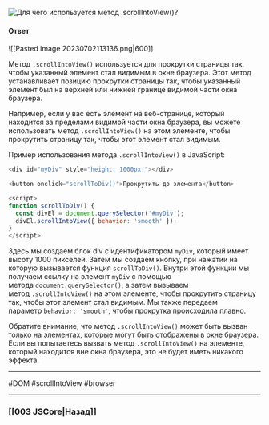 ![Для чего используется метод `.scrollIntoView()`?](https://youtu.be/lZNWrW39ELM?t=682)

#### Ответ

![[Pasted image 20230702113136.png|600]]

Метод `.scrollIntoView()` используется для прокрутки страницы так, чтобы указанный элемент стал видимым в окне браузера. Этот метод устанавливает позицию прокрутки страницы так, чтобы указанный элемент был на верхней или нижней границе видимой части окна браузера.

Например, если у вас есть элемент на веб-странице, который находится за пределами видимой части окна браузера, вы можете использовать метод `.scrollIntoView()` на этом элементе, чтобы прокрутить страницу так, чтобы этот элемент стал видимым.

Пример использования метода `.scrollIntoView()` в JavaScript:

```javascript
<div id="myDiv" style="height: 1000px;"></div>

<button onclick="scrollToDiv()">Прокрутить до элемента</button>

<script>
function scrollToDiv() {
  const divEl = document.querySelector('#myDiv');
  divEl.scrollIntoView({ behavior: 'smooth' });
}
</script>
```

Здесь мы создаем блок div с идентификатором `myDiv`, который имеет высоту 1000 пикселей. Затем мы создаем кнопку, при нажатии на которую вызывается функция `scrollToDiv()`. Внутри этой функции мы получаем ссылку на элемент `myDiv` с помощью метода `document.querySelector()`, а затем вызываем метод `.scrollIntoView()` на этом элементе, чтобы прокрутить страницу так, чтобы этот элемент стал видимым. Мы также передаем параметр `behavior: 'smooth'`, чтобы прокрутка происходила плавно.

Обратите внимание, что метод `.scrollIntoView()` может быть вызван только на элементах, которые могут быть отображены в окне браузера. Если вы попытаетесь вызвать метод `.scrollIntoView()` на элементе, который находится вне окна браузера, это не будет иметь никакого эффекта.

___
#DOM  #scrollIntoView #browser 

___

### [[003 JSCore|Назад]]